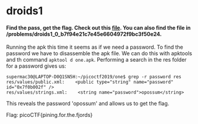 # droids1
#### Find the pass, get the flag. Check out this [file](https://2019shell1.picoctf.com/static/6bf44e4070f1d2173e72a28e77f0d086/one.apk). You can also find the file in /problems/droids1_0_b7f94e21c7e45e6604972f9bc3f50e24.

Running the apk this time it seems as if we need a password. To find the password we have to disassemble the apk file. We can do this with apktools and th command `apktool d one.apk`.
Performing a search in the res folder for a password gives us:
```
supermac30@LAPTOP-D0Q1SN5H:~/picoctf2019/one$ grep -r password res
res/values/public.xml:    <public type="string" name="password" id="0x7f0b002f" />
res/values/strings.xml:    <string name="password">opossum</string>
```
This reveals the password 'opossum' and allows us to get the flag.

Flag: picoCTF{pining.for.the.fjords}
